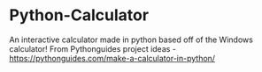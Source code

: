 # Python-Calculator
An interactive calculator made in python based off of the Windows calculator! From Pythonguides project ideas - https://pythonguides.com/make-a-calculator-in-python/
